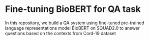 # Fine-tuning BioBERT for QA task
 In this repository, we build a QA system using fine-tuned pre-trained language representations model BioBERT on SQUAD2.0 to answer questions based on the contexts from Cord-19 dataset
